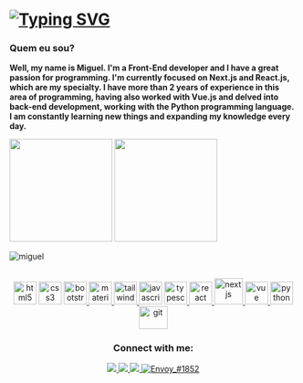 # [![Typing SVG](https://readme-typing-svg.herokuapp.com/?color=3a86ff&size=35&center=true&vCenter=true&width=1000&lines=What'sup,+your+Welcome+to+my+github+;Dev+Front-End)](https://git.io/typing-svg)

### Quem eu sou?



<p>
  <strong>
    Well, my name is Miguel. I'm a Front-End developer and I have a great passion for programming. I'm currently focused on Next.js and React.js, which are my specialty. I have more than 2 years of experience in this area of ​​programming, having also worked with Vue.js and delved into back-end development, working with the Python programming language. I am constantly learning new things and expanding my knowledge every day.
  </strong>
</p>

<div style="display: inline_block" align="center spaces-4">
  <img height="180em" src="https://github-readme-stats.vercel.app/api?username=Miguel-ectil&show_icons=true&theme=tokyonight"/>
  <img left='2px' height="180em" src="https://github-readme-stats.vercel.app/api/top-langs/?username=Miguel-ectil&layout=compact&theme=tokyonight"/>
  <p><img align="center" src="https://github-readme-streak-stats.herokuapp.com/?user=Miguel-ectil&theme=radical" alt="miguel" /></p>
</div>

##

<div align="center">
  <img 
    alt="html5" 
    width="40"
    height='40'
    src="https://icongr.am/devicon/html5-original.svg?size=128&color=2e4de5" />
  <img 
    alt="css3" 
    width="40"
    height='40'
    src="https://icongr.am/devicon/css3-original.svg?size=128&color=2e4de5" />
  
  <a href="https://getbootstrap.com/docs/5.0/getting-started/introduction/"> 
    <img alt="bootstrap" width="40" height='40' src="https://icongr.am/devicon/bootstrap-plain.svg?size=128&color=6938f0" />
  </a>

  <a href="https://mui.com/material-ui/">
    <img alt="materialui" width="40" height='40' src="https://cdn.jsdelivr.net/gh/devicons/devicon/icons/materialui/materialui-original.svg" />
  </a>

  <a href="https://tailwindcss.com/">
    <img alt="tailwindcss" width="40" height='40' src="https://cdn.jsdelivr.net/gh/devicons/devicon/icons/tailwindcss/tailwindcss-plain.svg" />
  </a>

  <a>
    <img alt="javascript" width="40" height="40" src="https://icongr.am/devicon/javascript-original.svg?size=128&color=2e4de5" /> 
  </a>

  <a href="https://www.typescriptlang.org/">
    <img alt="typescript" width="40" height='40' src="https://icongr.am/devicon/typescript-plain.svg?size=128&color=2e4de5" />
  </a>

  <a href="https://react.dev/">
    <img alt="react" width="40" height='40'src="https://icongr.am/devicon/react-original.svg?size=128&color=2e4de5" />
  </a>

  <a href="https://nextjs.org/" target="_blank" rel="noreferrer"> 
    <img src="https://d2nir1j4sou8ez.cloudfront.net/wp-content/uploads/2021/12/nextjs-boilerplate-logo.png" alt="nextjs" width="50" height="46"/>
  </a>
  
  <a href="https://vuejs.org/">
    <img alt="vue" width="40" height='40' src="https://icongr.am/devicon/vuejs-original.svg?size=128&color=2e4de5" />
  </a>
  
  <a href="https://www.python.org/">
    <img alt="python"  width="40" height='40' src="https://icongr.am/devicon/python-original.svg?size=128&color=2e4de5" />
  </a>
  
  <a href="https://git-scm.com/">
    <img alt="git" width="50" height='40' src="https://icongr.am/devicon/git-original.svg?size=126&color=e44d26" />
  </a>
  <!-- <img 
    alt="visualstudio" 
    width="50"
    height='40'
    src="https://icongr.am/devicon/visualstudio-plain.svg?size=126&color=00adef" />
  <img 
    alt="ubuntu" 
    width="50"
    height='40'
    src="https://icongr.am/devicon/ubuntu-plain.svg?size=126&color=e44d26" /> -->

  ###
<h3>Connect with me:</h3>
  <a href="https://www.linkedin.com/in/miguel-ectil-a54063267/">
    <img src="https://img.shields.io/badge/LinkedIn-0077B5?style=for-the-badge&logo=linkedin&logoColor=white" />
  </a>
  <a href="mailto:ectilmiguelmiguelectil@gmail.com">
    <img src="https://img.shields.io/badge/Gmail-D14836?style=for-the-badge&logo=gmail&logoColor=white" />
  </a>
  <a href = "https://github.com/Miguel-ectil">
    <img src="https://img.shields.io/badge/GitHub-100000?style=for-the-badge&logo=github&logoColor=white" target="_blank" />
  </a>
  <a href="https://discordapp.com/users/850006673815765083/850006673815765085"> 
    <img src="https://img.shields.io/badge/Discord-7289DA?style=for-the-badge&logo=discord&logoColor=white" alt="Envoy_#1852" />
  </a>
</div>
